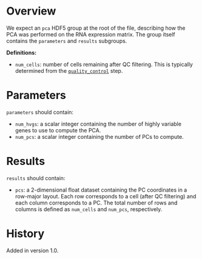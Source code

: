 # Overview

We expect an `pca` HDF5 group at the root of the file, describing how the PCA was performed on the RNA expression matrix.
The group itself contains the `parameters` and `results` subgroups.

**Definitions:**

- `num_cells`: number of cells remaining after QC filtering.
  This is typically determined from the [`quality_control`](../quality_control/v1_0.md) step.

# Parameters 

`parameters` should contain:

- `num_hvgs`: a scalar integer containing the number of highly variable genes to use to compute the PCA.
- `num_pcs`: a scalar integer containing the number of PCs to compute.

# Results

`results` should contain:

- `pcs`: a 2-dimensional float dataset containing the PC coordinates in a row-major layout.
  Each row corresponds to a cell (after QC filtering) and each column corresponds to a PC.
  The total number of rows and columns is defined as `num_cells` and `num_pcs`, respectively.

# History

Added in version 1.0.
